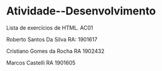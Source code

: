 # Atividade--Desenvolvimento
Lista de exercícios de HTML. AC01 

Roberto Santos Da Silva
RA: 1901617

Cristiano Gomes da Rocha 
RA 1902432

Marcos Castelli
RA 1901605
